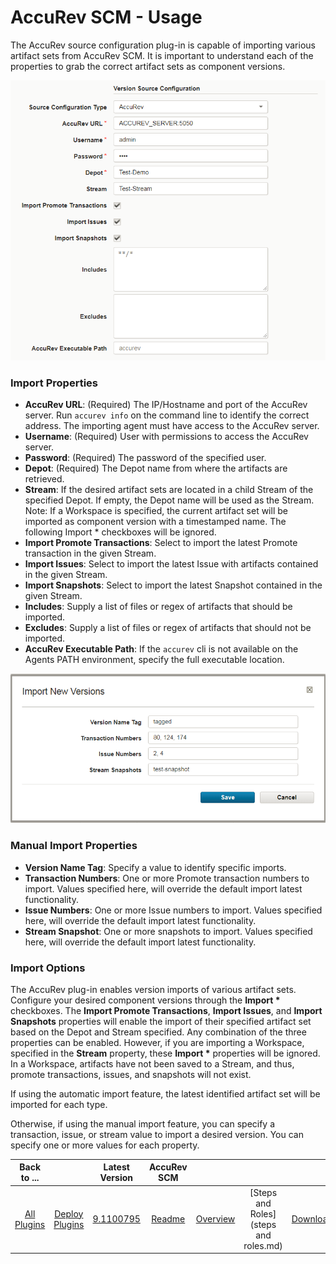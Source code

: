
# AccuRev SCM - Usage


The AccuRev source configuration plug-in is capable of importing various artifact sets from AccuRev SCM. It is important to understand each of the properties to grab the correct artifact sets as component versions.

[![](media/configuration.png)](media/configuration.png)

### Import Properties

* **AccuRev URL**: (Required) The IP/Hostname and port of the AccuRev server. Run `accurev info` on the command line to identify the correct address. The importing agent must have access to the AccuRev server.
* **Username**: (Required) User with permissions to access the AccuRev server.
* **Password**: (Required) The password of the specified user.
* **Depot**: (Required) The Depot name from where the artifacts are retrieved.
* **Stream**: If the desired artifact sets are located in a child Stream of the specified Depot. If empty, the Depot name will be used as the Stream. Note: If a Workspace is specified, the current artifact set will be imported as component version with a timestamped name. The following Import \* checkboxes will be ignored.
* **Import Promote Transactions**: Select to import the latest Promote transaction in the given Stream.
* **Import Issues**: Select to import the latest Issue with artifacts contained in the given Stream.
* **Import Snapshots**: Select to import the latest Snapshot contained in the given Stream.
* **Includes**: Supply a list of files or regex of artifacts that should be imported.
* **Excludes**: Supply a list of files or regex of artifacts that should not be imported.
* **AccuRev Executable Path**: If the `accurev` cli is not available on the Agents PATH environment, specify the full executable location.

[![](media/manual-import.png)](media/manual-import.png)

### Manual Import Properties

* **Version Name Tag**: Specify a value to identify specific imports.
* **Transaction Numbers**: One or more Promote transaction numbers to import. Values specified here, will override the default import latest functionality.
* **Issue Numbers**: One or more Issue numbers to import. Values specified here, will override the default import latest functionality.
* **Stream Snapshot**: One or more snapshots to import. Values specified here, will override the default import latest functionality.

### Import Options

The AccuRev plug-in enables version imports of various artifact sets. Configure your desired component versions through the **Import \*** checkboxes. The **Import Promote Transactions**, **Import Issues**, and **Import Snapshots** properties will enable the import of their specified artifact set based on the Depot and Stream specified. Any combination of the three properties can be enabled. However, if you are importing a Workspace, specified in the **Stream** property, these **Import \*** properties will be ignored. In a Workspace, artifacts have not been saved to a Stream, and thus, promote transactions, issues, and snapshots will not exist.

If using the automatic import feature, the latest identified artifact set will be imported for each type.

Otherwise, if using the manual import feature, you can specify a transaction, issue, or stream value to import a desired version. You can specify one or more values for each property.


|Back to ...||Latest Version|AccuRev SCM ||||
| :---: | :---: | :---: | :---: | :---: | :---: | :---: |
|[All Plugins](../../index.md)|[Deploy Plugins](../README.md)|[9.1100795](https://raw.githubusercontent.com/UrbanCode/IBM-UCD-PLUGINS/main/files/AccuRevSourceConfig/AccuRevSourceConfig-9.1100795.zip)|[Readme](README.md)|[Overview](overview.md)|[Steps and Roles](steps and roles.md)|[Downloads](downloads.md)|
